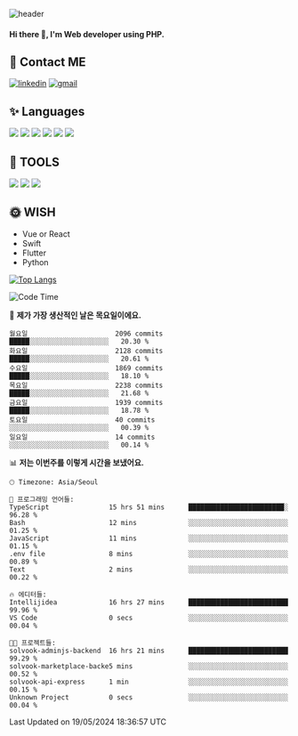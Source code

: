 ![header](https://capsule-render.vercel.app/api?type=waving&color=auto&height=300&section=header&text=Elin&fontSize=90&animation=twinkling)

#### Hi there 👋, I'm <b>Web developer</b> using PHP. ####

<!--
- 🔭 I’m currently working on Uniwill
- 🌱 I’m currently learning Vue or React or Python.
-->

<!---#### I am PHP developer --->

## 💌 Contact ME ###
[<img src='https://img.shields.io/badge/-EunjiKo-%230A66C2?style=flat-square&logo=LinkedIn&logoColor=white' alt='linkedin'>](https://www.linkedin.com/in/https://www.linkedin.com/in/eunji-ko-00a907164//)  [<img src='https://img.shields.io/badge/-einee214%40gmail.com-%23EA4335?style=flat-square&logo=Gmail&logoColor=white' alt='gmail'>](einee214@gmail.com)  


## ✨ Languages
<img src='https://img.shields.io/badge/-PHP-%23777BB4?style=for-the-badge&logo=PHP&logoColor=white'> <img src='https://img.shields.io/badge/-Laravel-%23FF2D20?style=for-the-badge&logo=Laravel&logoColor=white'> <img src='https://img.shields.io/badge/Jquery-%230769AD?style=for-the-badge&logo=Jquery&logoColor=white'> <img src='https://img.shields.io/badge/CSS3-%231572B6?style=for-the-badge&logo=CSS3&logoColor=white'> <img src='https://img.shields.io/badge/Bootstrap-%237952B3?style=for-the-badge&logo=Bootstrap&logoColor=white' > <img src='https://img.shields.io/badge/MySQL-%234479A1?style=for-the-badge&logo=MySQL&logoColor=white' >

## 🌷 TOOLS
<img src='https://img.shields.io/badge/PHPSTORM-%23000000?style=for-the-badge&logo=PhpStorm&logoColor=white' > <img src='https://img.shields.io/badge/GitLab-%23FCA121?style=for-the-badge&logo=GitLab&logoColor=white' > <img src='https://img.shields.io/badge/GitHub-%23181717?style=for-the-badge&logo=GitHub&logoColor=white'>


## 🌞 WISH
- Vue or React
- Swift
- Flutter
- Python


[![Top Langs](https://github-readme-stats.vercel.app/api/top-langs/?username=ein214&layout=compact)](https://github.com/anuraghazra/github-readme-stats)

<!--START_SECTION:waka-->
![Code Time](http://img.shields.io/badge/Code%20Time-3%2C495%20hrs%2035%20mins-blue)

📅 **제가 가장 생산적인 날은 목요일이에요.** 

```text
월요일                      2096 commits        █████░░░░░░░░░░░░░░░░░░░░   20.30 % 
화요일                      2128 commits        █████░░░░░░░░░░░░░░░░░░░░   20.61 % 
수요일                      1869 commits        █████░░░░░░░░░░░░░░░░░░░░   18.10 % 
목요일                      2238 commits        █████░░░░░░░░░░░░░░░░░░░░   21.68 % 
금요일                      1939 commits        █████░░░░░░░░░░░░░░░░░░░░   18.78 % 
토요일                      40 commits          ░░░░░░░░░░░░░░░░░░░░░░░░░   00.39 % 
일요일                      14 commits          ░░░░░░░░░░░░░░░░░░░░░░░░░   00.14 % 
```


📊 **저는 이번주를 이렇게 시간을 보냈어요.** 

```text
🕑︎ Timezone: Asia/Seoul

💬 프로그래밍 언어들: 
TypeScript               15 hrs 51 mins      ████████████████████████░   96.28 % 
Bash                     12 mins             ░░░░░░░░░░░░░░░░░░░░░░░░░   01.25 % 
JavaScript               11 mins             ░░░░░░░░░░░░░░░░░░░░░░░░░   01.15 % 
.env file                8 mins              ░░░░░░░░░░░░░░░░░░░░░░░░░   00.89 % 
Text                     2 mins              ░░░░░░░░░░░░░░░░░░░░░░░░░   00.22 % 

🔥 에디터들: 
Intellijidea             16 hrs 27 mins      █████████████████████████   99.96 % 
VS Code                  0 secs              ░░░░░░░░░░░░░░░░░░░░░░░░░   00.04 % 

🐱‍💻 프로젝트들: 
solvook-adminjs-backend  16 hrs 21 mins      █████████████████████████   99.29 % 
solvook-marketplace-backe5 mins              ░░░░░░░░░░░░░░░░░░░░░░░░░   00.52 % 
solvook-api-express      1 min               ░░░░░░░░░░░░░░░░░░░░░░░░░   00.15 % 
Unknown Project          0 secs              ░░░░░░░░░░░░░░░░░░░░░░░░░   00.04 % 
```


 Last Updated on 19/05/2024 18:36:57 UTC
<!--END_SECTION:waka-->

<!---![GitHub stats](https://github-readme-stats.vercel.app/api?username=ein214&show_icons=true&theme=dracula)  --->



